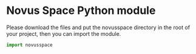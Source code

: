 # Novus Space Python module
Please download the files and put the novusspace directory in the root of your project, then you can import the module.
```python
import novusspace
```
